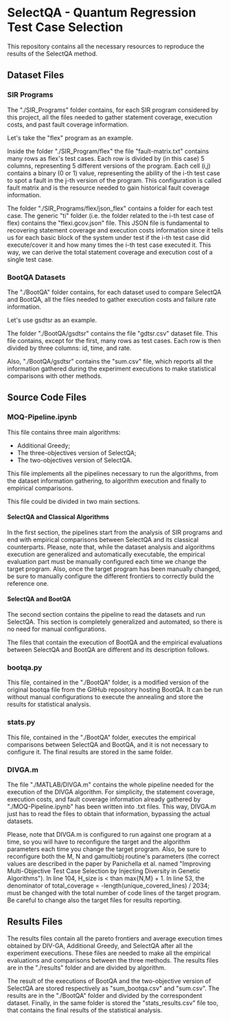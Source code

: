 # SelectQA - Quantum Regression Test Case Selection
This repository contains all the necessary resources to reproduce the results of the 
SelectQA method.

## Dataset Files

### SIR Programs

The "./SIR_Programs" folder contains, for each SIR program considered by this project, 
all the files needed to gather statement coverage, execution costs, and past fault 
coverage information.

Let's take the "flex" program as an example.

Inside the folder "./SIR_Program/flex" the file "fault-matrix.txt" contains many rows 
as flex's test cases. Each row is divided by (in this case) 5 columns, representing 5 
different versions of the program. Each cell (i,j) contains a binary (0 or 1) value, 
representing the ability of the i-th test case to spot a fault in the j-th version 
of the program. This configuration is called fault matrix and is the resource needed 
to gain historical fault coverage information.

The folder "./SIR_Programs/flex/json_flex" contains a folder for each test case. The 
generic "ti" folder (i.e. the folder related to the i-th test case of flex) contains 
the "flexi.gcov.json" file. This JSON file is fundamental to recovering statement 
coverage and execution costs information since it tells us for each basic block of 
the system under test if the i-th test case did execute/cover it and how many times
the i-th test case executed it. This way, we can derive the total statement coverage 
and execution cost of a single test case.

### BootQA Datasets

The "./BootQA" folder contains, for each dataset used to compare SelectQA and 
BootQA, all the files needed to gather execution costs and failure rate information.

Let's use gsdtsr as an example.

The folder "./BootQA/gsdtsr" contains the file "gdtsr.csv" dataset file. This 
file contains, except for the first, many rows as test cases. Each row is then 
divided by three columns: id, time, and rate.

Also, "./BootQA/gsdtsr" contains the "sum.csv" file, which reports all the 
information gathered during the experiment executions to make statistical 
comparisons with other methods.

## Source Code Files

### MOQ-Pipeline.ipynb

This file contains three main algorithms:

- Additional Greedy;
- The three-objectives version of SelectQA;
- The two-objectives version of SelectQA.

This file implements all the pipelines necessary to run the algorithms, from the dataset 
information gathering, to algorithm execution and finally to empirical comparisons.

This file could be divided in two main sections.

#### SelectQA and Classical Algorithms

In the first section, the pipelines start from the analysis of SIR programs and end
with empirical comparisons between SelectQA and its classical counterparts.
Please, note that, while the dataset analysis and algorithms execution are generalized 
and automatically executable, the empirical evaluation part must be manually 
configured each time we change the target program. Also, once the target program has been 
manually changed, be sure to manually configure the different frontiers to correctly 
build the reference one.

#### SelectQA and BootQA

The second section contains the pipeline to read the datasets and run SelectQA. This 
section is completely generalized and automated, so there is no need for manual 
configurations.

The files that contain the execution of BootQA and the empirical evaluations between 
SelectQA and BootQA are different and its description follows.

### bootqa.py

This file, contained in the "./BootQA" folder, is a modified version of the original bootqa file from the GitHub 
repository hosting BootQA. It can be run without manual configurations to execute 
the annealing and store the results for statistical analysis.

### stats.py

This file, contained in the "./BootQA" folder, executes the empirical comparisons between SelectQA and BootQA, and it is not 
necessary to configure it. The final results are stored in the same folder.

### DIVGA.m

The file "./MATLAB/DIVGA.m" contains the whole pipeline needed for the execution of 
the DIVGA algorithm. For simplicity, the statement coverage, execution costs, and fault 
coverage information already gathered by "./MOQ-Pipeline.ipynb" has been written into 
.txt files. This way, DIVGA.m just has to read the files to obtain that information, 
bypassing the actual datasets. 

Please, note that DIVGA.m is configured to run against one program at a time, so you 
will have to reconfigure the target and the algorithm parameters each time you 
change the target program. Also, be sure to reconfigure both the M, N and gamultiobj 
routine's parameters (the correct values are described in the paper by Panichella et 
al. named "Improving Multi-Objective Test Case Selection by Injecting Diversity in Genetic Algorithms").
In line 104, H_size is < than max{N,M} + 1. In line 53, the denominator of 
total_coverage = -length(unique_covered_lines) / 2034; 
must be changed with the total number of code lines of the target program.
Be careful to change also the target files for results reporting.

## Results Files

The results files contain all the pareto frontiers and average execution times obtained 
by DIV-GA, Additional Greedy, and SelectQA after all the experiment executions.
These files are needed to make all the empirical evaluations and comparisons between 
the three methods. The results files are in the "./results" folder and are 
divided by algorithm.

The result of the executions of BootQA and the two-objective version of SelectQA are 
stored respectively as "sum_bootqa.csv" and "sum.csv". The results are in the 
"./BootQA" folder and divided by the correspondent dataset. Finally, in the same folder 
is stored the "stats_results.csv" file too, that contains the final results of the 
statistical analysis.
